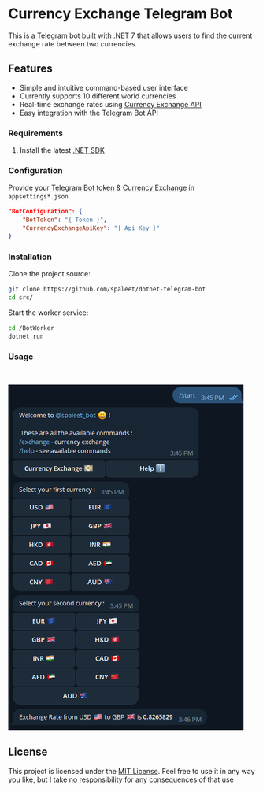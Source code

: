 # Currency Exchange Telegram Bot

This is a Telegram bot built with .NET 7 that allows users to find the current exchange rate between two currencies.

## Features

- Simple and intuitive command-based user interface
- Currently supports 10 different world currencies
- Real-time exchange rates using [Currency Exchange API](https://rapidapi.com/fyhao/api/currency-exchange/)
- Easy integration with the Telegram Bot API
  
### Requirements

1. Install the latest [.NET SDK](https://dotnet.microsoft.com/download/dotnet/7.0)

### Configuration

Provide your [Telegram Bot token](https://core.telegram.org/bots/api) & [Currency Exchange](https://rapidapi.com/fyhao/api/currency-exchange/) in `appsettings*.json`.

```json
"BotConfiguration": {
    "BotToken": "{ Token }",
    "CurrencyExchangeApiKey": "{ Api Key }"
}
```

### Installation

Clone the project source:
```bash
git clone https://github.com/spaleet/dotnet-telegram-bot
cd src/
```

Start the worker service:
```bash
cd /BotWorker
dotnet run
```

### Usage

<br />

![](/docs/sample.png)

## License

This project is licensed under the [MIT License](https://opensource.org/licenses/MIT). Feel free to use it in any way you like, but I take no responsibility for any consequences of that use
